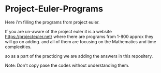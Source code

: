 # Project-Euler-Programs
Here i'm filling the programs from project euler.

If you are un-aware of the project euler it is a website https://projecteuler.net/ where there are programs from 1-800 approx they will go on adding.
and all of them are focusing on the Mathematics and time complexities.

so as a part of the practicing we are adding the answers in this repositery.

Note: Don't copy pase the codes without understanding them.

